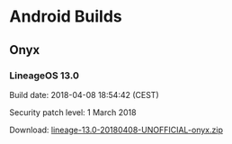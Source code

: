# Android Builds

## Onyx

### LineageOS 13.0
Build date: 2018-04-08 18:54:42 (CEST)

Security patch level: 1 March 2018

Download: [lineage-13.0-20180408-UNOFFICIAL-onyx.zip](https://github.com/NicholasBertazzon/AndroidBuilds/releases/download/onyx-1/lineage-13.0-20180408-UNOFFICIAL-onyx.1.zip)
